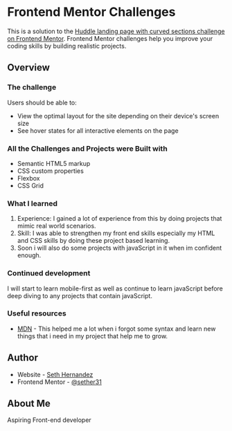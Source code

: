 # Frontend Mentor Challenges

This is a solution to the [Huddle landing page with curved sections challenge on Frontend Mentor](https://www.frontendmentor.io/challenges). Frontend Mentor challenges help you improve your coding skills by building realistic projects. 


## Overview

### The challenge

Users should be able to:

- View the optimal layout for the site depending on their device's screen size
- See hover states for all interactive elements on the page


<!-- ![](./screenshot.jpg) -->

### All the Challenges and Projects were Built with

- Semantic HTML5 markup
- CSS custom properties
- Flexbox
- CSS Grid


### What I learned

1. Experience: I gained a lot of experience from this by doing projects that mimic real world scenarios.
2. Skill: I was able to strengthen my front end skills especially my HTML and CSS skills by doing these project based learning.
3. Soon i will also do some projects with javaScript in it when im confident enough.


### Continued development

I will start to learn mobile-first as well as continue to learn javaScript before deep diving to any projects that contain javaScript.


### Useful resources

- [MDN](https://developer.mozilla.org/en-US/) - This helped me a lot when i forgot some syntax and learn new things that i need in my project that help me to grow.


## Author

- Website - [Seth Hernandez](https://www.your-site.com)
- Frontend Mentor - [@sether31](https://www.frontendmentor.io/profile/sether31)


## About Me

Aspiring Front-end developer

<!-- ## Acknowledgments -->

